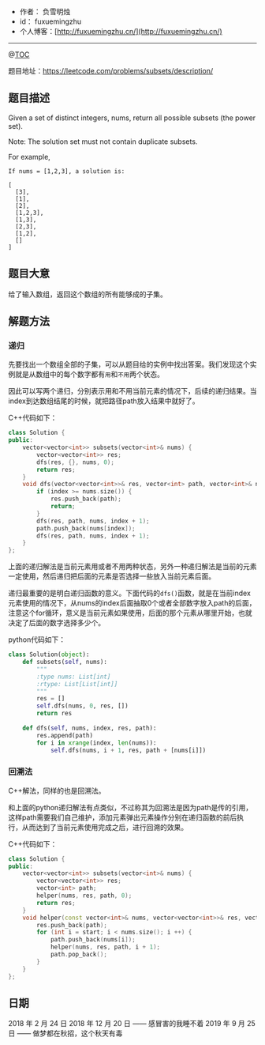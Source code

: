 - 作者：    负雪明烛
- id：      fuxuemingzhu
- 个人博客：[http://fuxuemingzhu.cn/](http://fuxuemingzhu.cn/)


---
@[TOC](目录)

题目地址：https://leetcode.com/problems/subsets/description/


## 题目描述

Given a set of distinct integers, nums, return all possible subsets (the power set).

Note: The solution set must not contain duplicate subsets.

For example,

	If nums = [1,2,3], a solution is:
	
	[
	  [3],
	  [1],
	  [2],
	  [1,2,3],
	  [1,3],
	  [2,3],
	  [1,2],
	  []
	]

## 题目大意

给了输入数组，返回这个数组的所有能够成的子集。

## 解题方法

### 递归

先要找出一个数组全部的子集，可以从题目给的实例中找出答案。我们发现这个实例就是从数组中的每个数字都有`用`和`不用`两个状态。

因此可以写两个递归，分别表示用和不用当前元素的情况下，后续的递归结果。当index到达数组结尾的时候，就把路径path放入结果中就好了。

C++代码如下：

```cpp
class Solution {
public:
    vector<vector<int>> subsets(vector<int>& nums) {
        vector<vector<int>> res;
        dfs(res, {}, nums, 0);
        return res;
    }
    void dfs(vector<vector<int>>& res, vector<int> path, vector<int>& nums, int index) {
        if (index >= nums.size()) {
            res.push_back(path);
            return;
        }
        dfs(res, path, nums, index + 1);
        path.push_back(nums[index]);
        dfs(res, path, nums, index + 1);
    }
};
```

上面的递归解法是当前元素用或者不用两种状态，另外一种递归解法是当前的元素一定使用，然后递归把后面的元素是否选择一些放入当前元素后面。

递归最重要的是明白递归函数的意义。下面代码的`dfs()`函数，就是在当前index元素使用的情况下，从nums的index后面抽取0个或者全部数字放入path的后面，注意这个for循环，意义是当前元素如果使用，后面的那个元素从哪里开始，也就决定了后面的数字选择多少个。

python代码如下：

```python
class Solution(object):
    def subsets(self, nums):
        """
        :type nums: List[int]
        :rtype: List[List[int]]
        """
        res = []
        self.dfs(nums, 0, res, [])
        return res
    
    def dfs(self, nums, index, res, path):
        res.append(path)
        for i in xrange(index, len(nums)):
            self.dfs(nums, i + 1, res, path + [nums[i]])
```

### 回溯法

C++解法，同样的也是回溯法。

和上面的python递归解法有点类似，不过称其为回溯法是因为path是传的引用，这样path需要我们自己维护，添加元素弹出元素操作分别在递归函数的前后执行，从而达到了当前元素使用完成之后，进行回溯的效果。

C++代码如下：

```cpp
class Solution {
public:
    vector<vector<int>> subsets(vector<int>& nums) {
        vector<vector<int>> res;
        vector<int> path;
        helper(nums, res, path, 0);
        return res;
    }
    void helper(const vector<int>& nums, vector<vector<int>>& res, vector<int>& path, int start) {
        res.push_back(path);
        for (int i = start; i < nums.size(); i ++) {
            path.push_back(nums[i]);
            helper(nums, res, path, i + 1);
            path.pop_back();
        }
    }
};
```

## 日期

2018 年 2 月 24 日 
2018 年 12 月 20 日 —— 感冒害的我睡不着
2019 年 9 月 25 日 —— 做梦都在秋招，这个秋天有毒
